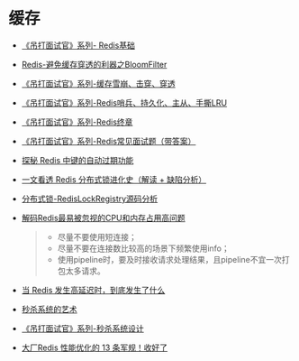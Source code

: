 # 缓存
* [《吊打面试官》系列- Redis基础](https://juejin.im/post/5db66ed9e51d452a2f15d833)
* [Redis-避免缓存穿透的利器之BloomFilter](https://juejin.im/post/5db69365518825645656c0de)
* [《吊打面试官》系列-缓存雪崩、击穿、穿透](https://juejin.im/post/5dbef8306fb9a0203f6fa3e2)
* [《吊打面试官》系列-Redis哨兵、持久化、主从、手撕LRU](https://juejin.im/post/5dc3a9fbf265da4d3c072eab)
* [《吊打面试官》系列-Redis终章](https://juejin.im/post/5dc850b4e51d452c2308ee27)
* [《吊打面试官》系列-Redis常见面试题（带答案）](https://juejin.im/post/5dcaebea518825571f5c4ab0)
* [探秘 Redis 中键的自动过期功能](https://mp.weixin.qq.com/s?__biz=MzA3NDcyMTQyNQ==&mid=2649263256&idx=1&sn=f5dbd5610d197c568a254bcbc973880e)
* [一文看透 Redis 分布式锁进化史（解读 + 缺陷分析）](https://mp.weixin.qq.com/s?__biz=MzUzMTA2NTU2Ng==&mid=2247486492&idx=1&sn=d1bebca555cea270be26bc7db71f2d97)
* [分布式锁-RedisLockRegistry源码分析](https://www.cnblogs.com/f-zhao/p/6836869.html)
* [解码Redis最易被忽视的CPU和内存占用高问题](https://mp.weixin.qq.com/s?__biz=MzI4NTA1MDEwNg==&mid=2650781521&idx=1&sn=c0b0512b636a5e109299171bfa178f5e)
  > - 尽量不要使用短连接；
  > - 尽量不要在连接数比较高的场景下频繁使用info；
  > - 使用pipeline时，要及时接收请求处理结果，且pipeline不宜一次打包太多请求。

* [当 Redis 发生高延迟时，到底发生了什么](https://mp.weixin.qq.com/s?__biz=Mzg2NjE5NDQyOA==&mid=2247483922&idx=1&sn=1dd95a66d654cfd4aee7c31280aef1eb)
* [秒杀系统的艺术](https://juejin.im/post/5d84e21f6fb9a06ac8248149)
* [《吊打面试官》系列-秒杀系统设计](https://juejin.im/post/5dd09f5af265da0be72aacbd)
* [大厂Redis 性能优化的 13 条军规！收好了](https://mp.weixin.qq.com/s?__biz=MzIwMzY1OTU1NQ==&mid=2247488891&idx=2&sn=3f476920be9ce1485f4e28f565eca108)